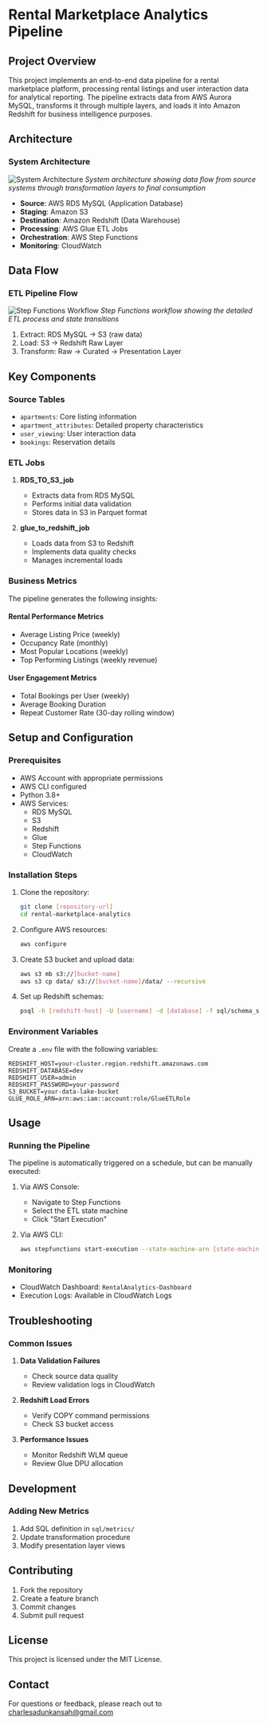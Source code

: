 # Rental Marketplace Analytics Pipeline

## Project Overview
This project implements an end-to-end data pipeline for a rental marketplace platform, processing rental listings and user interaction data for analytical reporting. The pipeline extracts data from AWS Aurora MySQL, transforms it through multiple layers, and loads it into Amazon Redshift for business intelligence purposes.

## Architecture
### System Architecture
![System Architecture](images/Lab3_architecture.jpg)
*System architecture showing data flow from source systems through transformation layers to final consumption*
- **Source**: AWS RDS MySQL (Application Database)
- **Staging**: Amazon S3
- **Destination**: Amazon Redshift (Data Warehouse)
- **Processing**: AWS Glue ETL Jobs
- **Orchestration**: AWS Step Functions
- **Monitoring**: CloudWatch


## Data Flow
### ETL Pipeline Flow
![Step Functions Workflow](images/step-function-flow.png)
*Step Functions workflow showing the detailed ETL process and state transitions*
1. Extract: RDS MySQL → S3 (raw data)
2. Load: S3 → Redshift Raw Layer
3. Transform: Raw → Curated → Presentation Layer

## Key Components

### Source Tables
- `apartments`: Core listing information
- `apartment_attributes`: Detailed property characteristics
- `user_viewing`: User interaction data
- `bookings`: Reservation details

### ETL Jobs
1. **RDS_TO_S3_job**
   - Extracts data from RDS MySQL
   - Performs initial data validation
   - Stores data in S3 in Parquet format

2. **glue_to_redshift_job**
   - Loads data from S3 to Redshift
   - Implements data quality checks
   - Manages incremental loads

### Business Metrics
The pipeline generates the following insights:

#### Rental Performance Metrics
- Average Listing Price (weekly)
- Occupancy Rate (monthly)
- Most Popular Locations (weekly)
- Top Performing Listings (weekly revenue)

#### User Engagement Metrics
- Total Bookings per User (weekly)
- Average Booking Duration
- Repeat Customer Rate (30-day rolling window)

## Setup and Configuration

### Prerequisites
- AWS Account with appropriate permissions
- AWS CLI configured
- Python 3.8+
- AWS Services:
  - RDS MySQL
  - S3
  - Redshift
  - Glue
  - Step Functions
  - CloudWatch
  

### Installation Steps
1. Clone the repository:
   ```bash
   git clone [repository-url]
   cd rental-marketplace-analytics
   ```

2. Configure AWS resources:
   ```bash
   aws configure
   ```

3. Create S3 bucket and upload data:
   ```bash
   aws s3 mb s3://[bucket-name]
   aws s3 cp data/ s3://[bucket-name]/data/ --recursive
   ```

4. Set up Redshift schemas:
   ```bash
   psql -h [redshift-host] -U [username] -d [database] -f sql/schema_setup.sql
   ```

### Environment Variables
Create a `.env` file with the following variables:
```
REDSHIFT_HOST=your-cluster.region.redshift.amazonaws.com
REDSHIFT_DATABASE=dev
REDSHIFT_USER=admin
REDSHIFT_PASSWORD=your-password
S3_BUCKET=your-data-lake-bucket
GLUE_ROLE_ARN=arn:aws:iam::account:role/GlueETLRole
```

## Usage

### Running the Pipeline
The pipeline is automatically triggered on a schedule, but can be manually executed:

1. Via AWS Console:
   - Navigate to Step Functions
   - Select the ETL state machine
   - Click "Start Execution"

2. Via AWS CLI:
   ```bash
   aws stepfunctions start-execution --state-machine-arn [state-machine-arn]
   ```

### Monitoring
- CloudWatch Dashboard: `RentalAnalytics-Dashboard`
- Execution Logs: Available in CloudWatch Logs

## Troubleshooting

### Common Issues
1. **Data Validation Failures**
   - Check source data quality
   - Review validation logs in CloudWatch

2. **Redshift Load Errors**
   - Verify COPY command permissions
   - Check S3 bucket access

3. **Performance Issues**
   - Monitor Redshift WLM queue
   - Review Glue DPU allocation

## Development

### Adding New Metrics
1. Add SQL definition in `sql/metrics/`
2. Update transformation procedure
3. Modify presentation layer views


## Contributing
1. Fork the repository
2. Create a feature branch
3. Commit changes
4. Submit pull request

## License
This project is licensed under the MIT License.

## Contact
For questions or feedback, please reach out to charlesadunkansah@gmail.com
